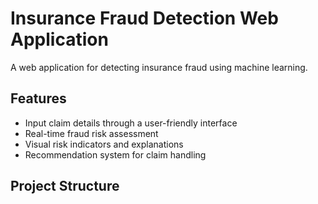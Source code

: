 # Insurance Fraud Detection Web Application

A web application for detecting insurance fraud using machine learning.

## Features

- Input claim details through a user-friendly interface
- Real-time fraud risk assessment
- Visual risk indicators and explanations
- Recommendation system for claim handling

## Project Structure
